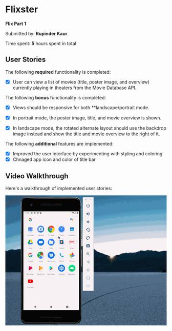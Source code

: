 # Flixster

**Flix Part 1** 

Submitted by: **Rupinder Kaur**

Time spent: **5** hours spent in total

## User Stories

The following **required** functionality is completed:

* [x] User can view a list of movies (title, poster image, and overview) currently playing in theaters from the Movie Database API.

The following **bonus** functionality is completed:

* [x] Views should be responsive for both **landscape/portrait mode.
* [x] In portrait mode, the poster image, title, and movie overview is shown.
* [x] In landscape mode, the rotated alternate layout should use the backdrop image instead and show the title and movie overview to the right of it.


The following **additional** features are implemented:

* [x] Improved the user interface by experimenting with styling and coloring.
* [x] Chnaged app icon and color of title bar

## Video Walkthrough

Here's a walkthrough of implemented user stories:

<img src='output.gif' title='Video Walkthrough' width='' alt='Video Walkthrough' /> 


